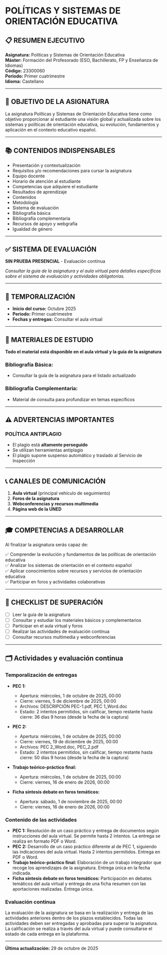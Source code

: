 <!-- cSpell:language es,es-ES -->

# POLÍTICAS Y SISTEMAS DE ORIENTACIÓN EDUCATIVA

## 📋 RESUMEN EJECUTIVO

**Asignatura:** Políticas y Sistemas de Orientación Educativa  
**Máster:** Formación del Profesorado (ESO, Bachillerato, FP y Enseñanza de Idiomas)  
**Código:** 23300060  
**Periodo:** Primer cuatrimestre  
**Idioma:** Castellano  

---

## 🎯 OBJETIVO DE LA ASIGNATURA

La asignatura Políticas y Sistemas de Orientación Educativa tiene como objetivo proporcionar al estudiante una visión global y actualizada sobre los sistemas y políticas de orientación educativa, su evolución, fundamentos y aplicación en el contexto educativo español.

---

## 📚 CONTENIDOS INDISPENSABLES

- Presentación y contextualización
- Requisitos y/o recomendaciones para cursar la asignatura
- Equipo docente
- Horario de atención al estudiante
- Competencias que adquiere el estudiante
- Resultados de aprendizaje
- Contenidos
- Metodología
- Sistema de evaluación
- Bibliografía básica
- Bibliografía complementaria
- Recursos de apoyo y webgrafía
- Igualdad de género

---

## ✅ SISTEMA DE EVALUACIÓN

**SIN PRUEBA PRESENCIAL** - Evaluación continua

*Consultar la guía de la asignatura y el aula virtual para detalles específicos sobre el sistema de evaluación y actividades obligatorias.*

---

## 📅 TEMPORALIZACIÓN

- **Inicio del curso:** Octubre 2025
- **Periodo:** Primer cuatrimestre
- **Fechas y entregas:** Consultar el aula virtual

---

## 📖 MATERIALES DE ESTUDIO

**Todo el material está disponible en el aula virtual y la guía de la asignatura**

### Bibliografía Básica:
- Consultar la guía de la asignatura para el listado actualizado

### Bibliografía Complementaria:
- Material de consulta para profundizar en temas específicos

---

## ⚠️ ADVERTENCIAS IMPORTANTES

### **POLÍTICA ANTIPLAGIO**
- El plagio está **altamente perseguido**
- Se utilizan herramientas antiplagio
- El plagio supone suspenso automático y traslado al Servicio de Inspección

---

## 📞 CANALES DE COMUNICACIÓN

1. **Aula virtual** (principal vehículo de seguimiento)
2. **Foros de la asignatura**
3. **Webconferencias y recursos multimedia**
4. **Página web de la UNED**

---

## 🎓 COMPETENCIAS A DESARROLLAR

Al finalizar la asignatura serás capaz de:

✅ Comprender la evolución y fundamentos de las políticas de orientación educativa  
✅ Analizar los sistemas de orientación en el contexto español  
✅ Aplicar conocimientos sobre recursos y servicios de orientación educativa  
✅ Participar en foros y actividades colaborativas  

---

## 📝 CHECKLIST DE SUPERACIÓN

- [ ] Leer la guía de la asignatura
- [ ] Consultar y estudiar los materiales básicos y complementarios
- [ ] Participar en el aula virtual y foros
- [ ] Realizar las actividades de evaluación continua
- [ ] Consultar recursos multimedia y webconferencias

---

## 🗂️ Actividades y evaluación continua

### Temporalización de entregas

- **PEC 1:**
  - Apertura: miércoles, 1 de octubre de 2025, 00:00
  - Cierre: viernes, 5 de diciembre de 2025, 00:00
  - Archivos: DESCRIPCIÓN PEC-1.pdf, PEC 1_Word.doc
  - Estado: 2 intentos permitidos, sin calificar, tiempo restante hasta cierre: 36 días 9 horas (desde la fecha de la captura)

- **PEC 2:**
  - Apertura: miércoles, 1 de octubre de 2025, 00:00
  - Cierre: viernes, 19 de diciembre de 2025, 00:00
  - Archivos: PEC 2_Word.doc, PEC_2.pdf
  - Estado: 2 intentos permitidos, sin calificar, tiempo restante hasta cierre: 50 días 9 horas (desde la fecha de la captura)

- **Trabajo teórico-práctico final:**
  - Apertura: miércoles, 1 de octubre de 2025, 00:00
  - Cierre: viernes, 16 de enero de 2026, 00:00

- **Ficha síntesis debate en foros temáticos:**
  - Apertura: sábado, 1 de noviembre de 2025, 00:00
  - Cierre: viernes, 16 de enero de 2026, 00:00

### Contenido de las actividades

- **PEC 1:** Resolución de un caso práctico y entrega de documentos según instrucciones del aula virtual. Se permite hasta 2 intentos. La entrega se realiza en formato PDF o Word.
- **PEC 2:** Desarrollo de un caso práctico diferente al de PEC 1, siguiendo las indicaciones del aula virtual. Hasta 2 intentos permitidos. Entrega en PDF o Word.
- **Trabajo teórico-práctico final:** Elaboración de un trabajo integrador que recoge los aprendizajes de la asignatura. Entrega única en la fecha indicada.
- **Ficha síntesis debate en foros temáticos:** Participación en debates temáticos del aula virtual y entrega de una ficha resumen con las aportaciones realizadas. Entrega única.

### Evaluación continua

La evaluación de la asignatura se basa en la realización y entrega de las actividades anteriores dentro de los plazos establecidos. Todas las actividades deben ser entregadas y aprobadas para superar la asignatura. La calificación se realiza a través del aula virtual y puede consultarse el estado de cada entrega en la plataforma.

---

**Última actualización:** 29 de octubre de 2025
